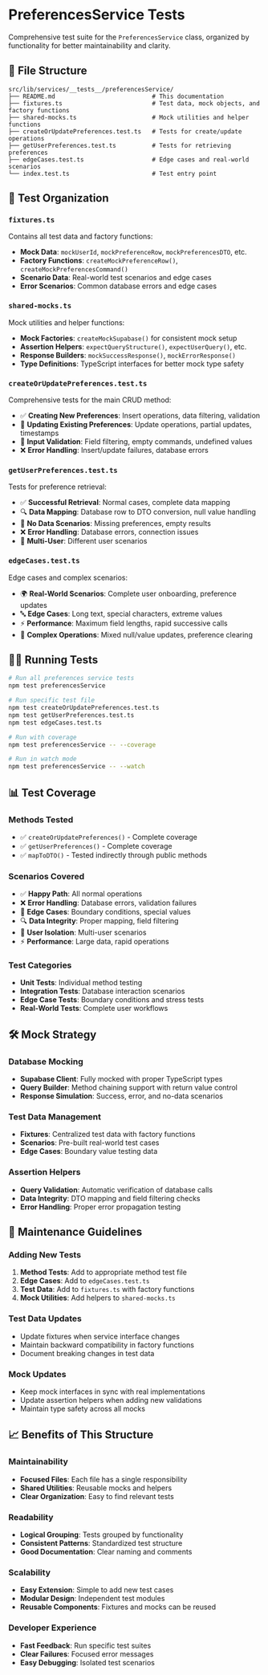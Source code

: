 # PreferencesService Tests

Comprehensive test suite for the `PreferencesService` class, organized by functionality for better maintainability and clarity.

## 📁 File Structure

```
src/lib/services/__tests__/preferencesService/
├── README.md                           # This documentation
├── fixtures.ts                         # Test data, mock objects, and factory functions
├── shared-mocks.ts                     # Mock utilities and helper functions
├── createOrUpdatePreferences.test.ts   # Tests for create/update operations
├── getUserPreferences.test.ts          # Tests for retrieving preferences
├── edgeCases.test.ts                   # Edge cases and real-world scenarios
└── index.test.ts                       # Test entry point
```

## 🎯 Test Organization

### `fixtures.ts`
Contains all test data and factory functions:
- **Mock Data**: `mockUserId`, `mockPreferenceRow`, `mockPreferencesDTO`, etc.
- **Factory Functions**: `createMockPreferenceRow()`, `createMockPreferencesCommand()`
- **Scenario Data**: Real-world test scenarios and edge cases
- **Error Scenarios**: Common database errors and edge cases

### `shared-mocks.ts`
Mock utilities and helper functions:
- **Mock Factories**: `createMockSupabase()` for consistent mock setup
- **Assertion Helpers**: `expectQueryStructure()`, `expectUserQuery()`, etc.
- **Response Builders**: `mockSuccessResponse()`, `mockErrorResponse()`
- **Type Definitions**: TypeScript interfaces for better mock type safety

### `createOrUpdatePreferences.test.ts`
Comprehensive tests for the main CRUD method:
- ✅ **Creating New Preferences**: Insert operations, data filtering, validation
- 🔄 **Updating Existing Preferences**: Update operations, partial updates, timestamps
- 📝 **Input Validation**: Field filtering, empty commands, undefined values
- ❌ **Error Handling**: Insert/update failures, database errors

### `getUserPreferences.test.ts`
Tests for preference retrieval:
- ✅ **Successful Retrieval**: Normal cases, complete data mapping
- 🔍 **Data Mapping**: Database row to DTO conversion, null value handling
- 🚫 **No Data Scenarios**: Missing preferences, empty results
- ❌ **Error Handling**: Database errors, connection issues
- 👥 **Multi-User**: Different user scenarios

### `edgeCases.test.ts`
Edge cases and complex scenarios:
- 🌍 **Real-World Scenarios**: Complete user onboarding, preference updates
- 🔤 **Edge Cases**: Long text, special characters, extreme values
- ⚡ **Performance**: Maximum field lengths, rapid successive calls
- 🔄 **Complex Operations**: Mixed null/value updates, preference clearing

## 🏃‍♂️ Running Tests

```bash
# Run all preferences service tests
npm test preferencesService

# Run specific test file
npm test createOrUpdatePreferences.test.ts
npm test getUserPreferences.test.ts
npm test edgeCases.test.ts

# Run with coverage
npm test preferencesService -- --coverage

# Run in watch mode
npm test preferencesService -- --watch
```

## 📊 Test Coverage

### Methods Tested
- ✅ `createOrUpdatePreferences()` - Complete coverage
- ✅ `getUserPreferences()` - Complete coverage
- ✅ `mapToDTO()` - Tested indirectly through public methods

### Scenarios Covered
- ✅ **Happy Path**: All normal operations
- ❌ **Error Handling**: Database errors, validation failures
- 🔄 **Edge Cases**: Boundary conditions, special values
- 🔍 **Data Integrity**: Proper mapping, field filtering
- 👥 **User Isolation**: Multi-user scenarios
- ⚡ **Performance**: Large data, rapid operations

### Test Categories
- **Unit Tests**: Individual method testing
- **Integration Tests**: Database interaction scenarios  
- **Edge Case Tests**: Boundary conditions and stress tests
- **Real-World Tests**: Complete user workflows

## 🛠️ Mock Strategy

### Database Mocking
- **Supabase Client**: Fully mocked with proper TypeScript types
- **Query Builder**: Method chaining support with return value control
- **Response Simulation**: Success, error, and no-data scenarios

### Test Data Management
- **Fixtures**: Centralized test data with factory functions
- **Scenarios**: Pre-built real-world test cases
- **Edge Cases**: Boundary value testing data

### Assertion Helpers
- **Query Validation**: Automatic verification of database calls
- **Data Integrity**: DTO mapping and field filtering checks
- **Error Handling**: Proper error propagation testing

## 🔧 Maintenance Guidelines

### Adding New Tests
1. **Method Tests**: Add to appropriate method test file
2. **Edge Cases**: Add to `edgeCases.test.ts`
3. **Test Data**: Add to `fixtures.ts` with factory functions
4. **Mock Utilities**: Add helpers to `shared-mocks.ts`

### Test Data Updates
- Update fixtures when service interface changes
- Maintain backward compatibility in factory functions
- Document breaking changes in test data

### Mock Updates
- Keep mock interfaces in sync with real implementations
- Update assertion helpers when adding new validations
- Maintain type safety across all mocks

## 📈 Benefits of This Structure

### Maintainability
- **Focused Files**: Each file has a single responsibility
- **Shared Utilities**: Reusable mocks and helpers
- **Clear Organization**: Easy to find relevant tests

### Readability
- **Logical Grouping**: Tests grouped by functionality
- **Consistent Patterns**: Standardized test structure
- **Good Documentation**: Clear naming and comments

### Scalability
- **Easy Extension**: Simple to add new test cases
- **Modular Design**: Independent test modules
- **Reusable Components**: Fixtures and mocks can be reused

### Developer Experience
- **Fast Feedback**: Run specific test suites
- **Clear Failures**: Focused error messages
- **Easy Debugging**: Isolated test scenarios 